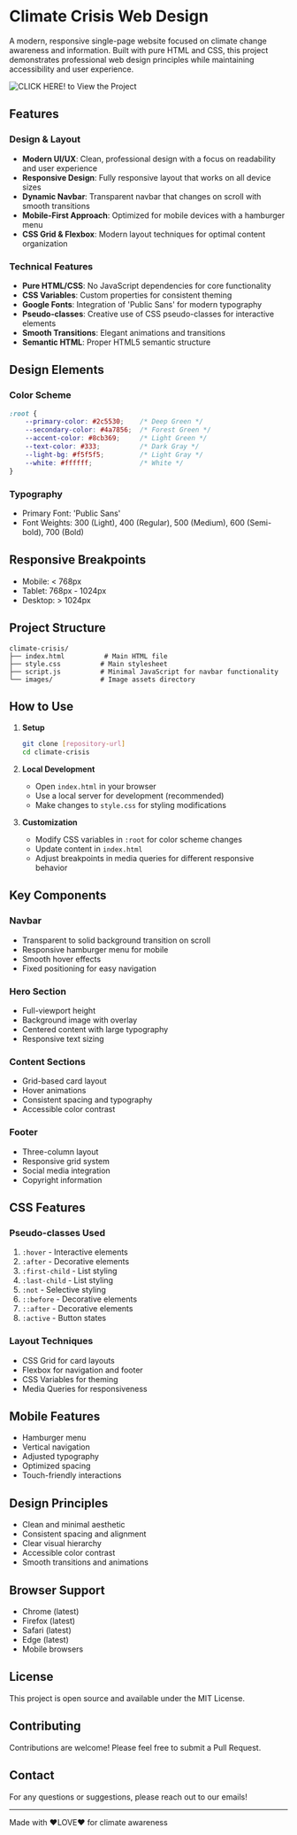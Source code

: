 #  Climate Crisis Web Design

A modern, responsive single-page website focused on climate change awareness and information. Built with pure HTML and CSS, this project demonstrates professional web design principles while maintaining accessibility and user experience.

![CLICK HERE! to View the Project](mellow-granita-0a3b3d.netlify.app)

##  Features

### Design & Layout
- **Modern UI/UX**: Clean, professional design with a focus on readability and user experience
- **Responsive Design**: Fully responsive layout that works on all device sizes
- **Dynamic Navbar**: Transparent navbar that changes on scroll with smooth transitions
- **Mobile-First Approach**: Optimized for mobile devices with a hamburger menu
- **CSS Grid & Flexbox**: Modern layout techniques for optimal content organization

### Technical Features
- **Pure HTML/CSS**: No JavaScript dependencies for core functionality
- **CSS Variables**: Custom properties for consistent theming
- **Google Fonts**: Integration of 'Public Sans' for modern typography
- **Pseudo-classes**: Creative use of CSS pseudo-classes for interactive elements
- **Smooth Transitions**: Elegant animations and transitions
- **Semantic HTML**: Proper HTML5 semantic structure

##  Design Elements

### Color Scheme
```css
:root {
    --primary-color: #2c5530;    /* Deep Green */
    --secondary-color: #4a7856;  /* Forest Green */
    --accent-color: #8cb369;     /* Light Green */
    --text-color: #333;          /* Dark Gray */
    --light-bg: #f5f5f5;         /* Light Gray */
    --white: #ffffff;            /* White */
}
```

### Typography
- Primary Font: 'Public Sans'
- Font Weights: 300 (Light), 400 (Regular), 500 (Medium), 600 (Semi-bold), 700 (Bold)

## Responsive Breakpoints
- Mobile: < 768px
- Tablet: 768px - 1024px
- Desktop: > 1024px

## Project Structure
```
climate-crisis/
├── index.html          # Main HTML file
├── style.css          # Main stylesheet
├── script.js          # Minimal JavaScript for navbar functionality
└── images/            # Image assets directory
```

## How to Use

1. **Setup**
   ```bash
   git clone [repository-url]
   cd climate-crisis
   ```

2. **Local Development**
   - Open `index.html` in your browser
   - Use a local server for development (recommended)
   - Make changes to `style.css` for styling modifications

3. **Customization**
   - Modify CSS variables in `:root` for color scheme changes
   - Update content in `index.html`
   - Adjust breakpoints in media queries for different responsive behavior

## Key Components

### Navbar
- Transparent to solid background transition on scroll
- Responsive hamburger menu for mobile
- Smooth hover effects
- Fixed positioning for easy navigation

### Hero Section
- Full-viewport height
- Background image with overlay
- Centered content with large typography
- Responsive text sizing

### Content Sections
- Grid-based card layout
- Hover animations
- Consistent spacing and typography
- Accessible color contrast

### Footer
- Three-column layout
- Responsive grid system
- Social media integration
- Copyright information

## CSS Features

### Pseudo-classes Used
1. `:hover` - Interactive elements
2. `:after` - Decorative elements
3. `:first-child` - List styling
4. `:last-child` - List styling
5. `:not` - Selective styling
6. `::before` - Decorative elements
7. `::after` - Decorative elements
8. `:active` - Button states

### Layout Techniques
- CSS Grid for card layouts
- Flexbox for navigation and footer
- CSS Variables for theming
- Media Queries for responsiveness

## Mobile Features
- Hamburger menu
- Vertical navigation
- Adjusted typography
- Optimized spacing
- Touch-friendly interactions

## Design Principles
- Clean and minimal aesthetic
- Consistent spacing and alignment
- Clear visual hierarchy
- Accessible color contrast
- Smooth transitions and animations

## Browser Support
- Chrome (latest)
- Firefox (latest)
- Safari (latest)
- Edge (latest)
- Mobile browsers

## License
This project is open source and available under the MIT License.

## Contributing
Contributions are welcome! Please feel free to submit a Pull Request.

## Contact
For any questions or suggestions, please reach out to our emails!

---
Made with ❤️LOVE❤️ for climate awareness